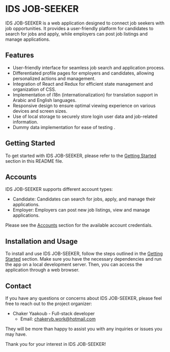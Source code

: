 # IDS JOB-SEEKER

IDS JOB-SEEKER is a web application designed to connect job seekers with job opportunities. It provides a user-friendly platform for candidates to search for jobs and apply, while employers can post job listings and manage applications.

## Features

- User-friendly interface for seamless job search and application process.
- Differentiated profile pages for employers and candidates, allowing personalized actions and management.
- Integration of React and Redux for efficient state management and organization of CSS.
- Implementation of i18n (internationalization) for translation support in Arabic and English languages.
- Responsive design to ensure optimal viewing experience on various devices and screen sizes.
- Use of local storage to securely store login user data and job-related information.
- Dummy data implementation for ease of testing .

## Getting Started

To get started with IDS JOB-SEEKER, please refer to the [Getting Started](#getting-started) section in this README file.

## Accounts

IDS JOB-SEEKER supports different account types:
- Candidate: Candidates can search for jobs, apply, and manage their applications.
- Employer: Employers can post new job listings, view and manage applications.

Please see the [Accounts](#accounts) section for the available account credentials.

## Installation and Usage

To install and use IDS JOB-SEEKER, follow the steps outlined in the [Getting Started](#getting-started) section. Make sure you have the necessary dependencies and run the app on a local development server. Then, you can access the application through a web browser.

## Contact

If you have any questions or concerns about IDS JOB-SEEKER, please feel free to reach out to the project organizer:

- Chaker Yaakoub - Full-stack developer
  - Email: chakeryb.work@hotmail.com

They will be more than happy to assist you with any inquiries or issues you may have.

Thank you for your interest in IDS JOB-SEEKER!
